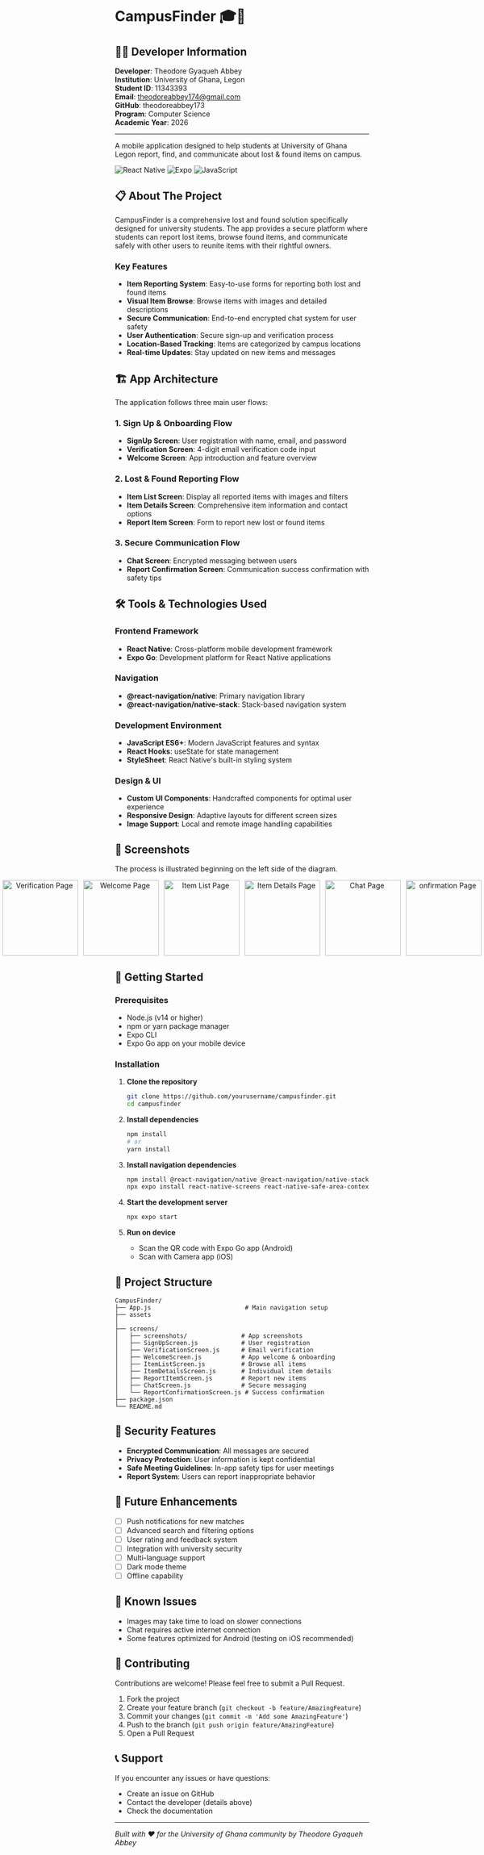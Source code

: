 # CampusFinder 🎓📱

## 👨‍💻 Developer Information

**Developer**: Theodore Gyaqueh Abbey  
**Institution**: University of Ghana, Legon  
**Student ID**: 11343393  
**Email**: theodoreabbey174@gmail.com  
**GitHub**: theodoreabbey173  
**Program**: Computer Science  
**Academic Year**: 2026  

---

A mobile application designed to help students at University of Ghana Legon report, find, and communicate about lost & found items on campus.

![React Native](https://img.shields.io/badge/React_Native-20232A?style=for-the-badge&logo=react&logoColor=61DAFB)
![Expo](https://img.shields.io/badge/expo-1C1E24?style=for-the-badge&logo=expo&logoColor=#D04A37)
![JavaScript](https://img.shields.io/badge/javascript-%23323330.svg?style=for-the-badge&logo=javascript&logoColor=%23F7DF1E)

## 📋 About The Project

CampusFinder is a comprehensive lost and found solution specifically designed for university students. The app provides a secure platform where students can report lost items, browse found items, and communicate safely with other users to reunite items with their rightful owners.

### Key Features

- **Item Reporting System**: Easy-to-use forms for reporting both lost and found items
- **Visual Item Browse**: Browse items with images and detailed descriptions
- **Secure Communication**: End-to-end encrypted chat system for user safety
- **User Authentication**: Secure sign-up and verification process
- **Location-Based Tracking**: Items are categorized by campus locations
- **Real-time Updates**: Stay updated on new items and messages

## 🏗️ App Architecture

The application follows three main user flows:

### 1. Sign Up & Onboarding Flow
- **SignUp Screen**: User registration with name, email, and password
- **Verification Screen**: 4-digit email verification code input
- **Welcome Screen**: App introduction and feature overview

### 2. Lost & Found Reporting Flow
- **Item List Screen**: Display all reported items with images and filters
- **Item Details Screen**: Comprehensive item information and contact options
- **Report Item Screen**: Form to report new lost or found items

### 3. Secure Communication Flow
- **Chat Screen**: Encrypted messaging between users
- **Report Confirmation Screen**: Communication success confirmation with safety tips

## 🛠️ Tools & Technologies Used

### Frontend Framework
- **React Native**: Cross-platform mobile development framework
- **Expo Go**: Development platform for React Native applications

### Navigation
- **@react-navigation/native**: Primary navigation library
- **@react-navigation/native-stack**: Stack-based navigation system

### Development Environment
- **JavaScript ES6+**: Modern JavaScript features and syntax
- **React Hooks**: useState for state management
- **StyleSheet**: React Native's built-in styling system

### Design & UI
- **Custom UI Components**: Handcrafted components for optimal user experience
- **Responsive Design**: Adaptive layouts for different screen sizes
- **Image Support**: Local and remote image handling capabilities

## 📱 Screenshots
The process is illustrated beginning on the left side of the diagram.
<div align="center" style="display: flex; justify-content: center; gap: 10px;">
<img src="./screens/screenshots/1.jpg" alt="SignUp Page" width="150px"/>
<img src="./screens/screenshots/2.jpg" alt="Verification Page" width="150px"/>
<img src="./screens/screenshots/3.jpg" alt="Welcome Page" width="150px"/>
<img src="./screens/screenshots/4.jpg" alt="Item List Page" width="150px"/>
<img src="./screens/screenshots/5.jpg" alt="Item Details Page " width="150px"/>
<img src="./screens/screenshots/6.jpg" alt="Chat Page" width="150px"/>
<img src="./screens/screenshots/8.jpg" alt="onfirmation Page" width="150px"/>
<img src="./screens/screenshots/7.jpg" alt="Report Item Page" width="150px"/>

</div>


## 🚀 Getting Started

### Prerequisites

- Node.js (v14 or higher)
- npm or yarn package manager
- Expo CLI
- Expo Go app on your mobile device

### Installation

1. **Clone the repository**
   ```bash
   git clone https://github.com/yourusername/campusfinder.git
   cd campusfinder
   ```

2. **Install dependencies**
   ```bash
   npm install
   # or
   yarn install
   ```

3. **Install navigation dependencies**
   ```bash
   npm install @react-navigation/native @react-navigation/native-stack
   npx expo install react-native-screens react-native-safe-area-context
   ```

4. **Start the development server**
   ```bash
   npx expo start
   ```

5. **Run on device**
   - Scan the QR code with Expo Go app (Android)
   - Scan with Camera app (iOS)

## 📂 Project Structure

```
CampusFinder/
├── App.js                          # Main navigation setup
├── assets
│   
├── screens/
│   ├── screenshots/               # App screenshots
│   ├── SignUpScreen.js            # User registration
│   ├── VerificationScreen.js      # Email verification
│   ├── WelcomeScreen.js           # App welcome & onboarding
│   ├── ItemListScreen.js          # Browse all items
│   ├── ItemDetailsScreen.js       # Individual item details
│   ├── ReportItemScreen.js        # Report new items
│   ├── ChatScreen.js              # Secure messaging
│   └── ReportConfirmationScreen.js # Success confirmation
├── package.json
└── README.md
```




## 🔐 Security Features

- **Encrypted Communication**: All messages are secured
- **Privacy Protection**: User information is kept confidential
- **Safe Meeting Guidelines**: In-app safety tips for user meetings
- **Report System**: Users can report inappropriate behavior

## 🎯 Future Enhancements

- [ ] Push notifications for new matches
- [ ] Advanced search and filtering options
- [ ] User rating and feedback system
- [ ] Integration with university security
- [ ] Multi-language support
- [ ] Dark mode theme
- [ ] Offline capability

## 🐛 Known Issues

- Images may take time to load on slower connections
- Chat requires active internet connection
- Some features optimized for Android (testing on iOS recommended)

## 🤝 Contributing

Contributions are welcome! Please feel free to submit a Pull Request.

1. Fork the project
2. Create your feature branch (`git checkout -b feature/AmazingFeature`)
3. Commit your changes (`git commit -m 'Add some AmazingFeature'`)
4. Push to the branch (`git push origin feature/AmazingFeature`)
5. Open a Pull Request

## 📞 Support

If you encounter any issues or have questions:

- Create an issue on GitHub
- Contact the developer (details above)
- Check the documentation

---

*Built with ❤️ for the University of Ghana community by Theodore Gyaqueh Abbey*

